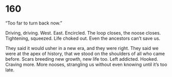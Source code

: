 # 160

“Too far to turn back now.” 

Driving, driving. West. East. Encircled. The loop closes, the noose closes. Tightening, squeezed. Life choked out. Even the ancestors can’t save us.

They said it would usher in a new era, and they were right. They said we were at the apex of history, that we stood on the shoulders of all who came before. Scars breeding new growth, new life too. Left addicted. Hooked. Craving more. More nooses, strangling us without even knowing until it’s too late.